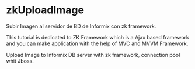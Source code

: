 # zkUploadImage
Subir Imagen al servidor de BD de  Informix con zk framework.

This tutorial is dedicated to ZK Framework which is a Ajax based framework and you can make application with the help of MVC and MVVM Framework.

Upload Image to Informix DB server with zk framework, connection pool whit Jboss.
